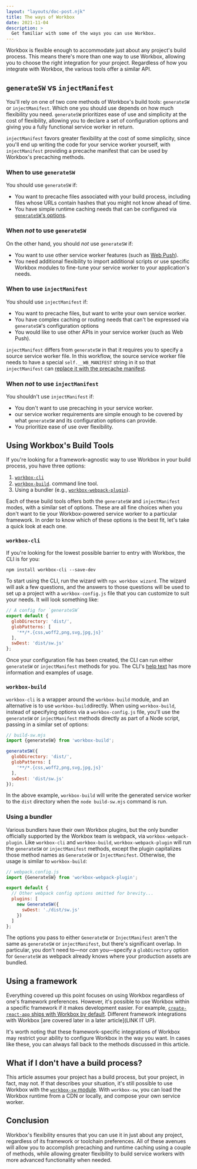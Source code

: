 ```yaml
---
layout: "layouts/doc-post.njk"
title: The ways of Workbox
date: 2021-11-04
description: >
  Get familiar with some of the ways you can use Workbox.
---
```


Workbox is flexible enough to accommodate just about any project's build process. This means there's more than one way to use Workbox, allowing you to choose the right integration for your project. Regardless of how you integrate with Workbox, the various tools offer a similar API.

## `generateSW` vs `injectManifest`

You'll rely on one of two core methods of Workbox's build tools: `generateSW` or `injectManifest`. Which one you should use depends on how much flexibility you need. `generateSW` prioritizes ease of use and simplicity at the cost of flexibility, allowing you to declare a set of configuration options and giving you a fully functional service worker in return.

`injectManifest` favors greater flexibility at the cost of some simplicity, since you'll end up writing the code for your service worker yourself, with `injectManifest` providing a precache manifest that can be used by Workbox's precaching methods.

### When to use `generateSW`

You should use `generateSW` if:

[comment]: <> (TODO: UPDATE REFERENCE DOC LINK)
- You want to precache files associated with your build process, including files whose URLs contain hashes that you might not know ahead of time.
- You have simple runtime caching needs that can be configured via [`generateSW`'s options](https://developers.google.com/web/tools/workbox/reference-docs/latest/module-workbox-build#.generateSW).

### When _not_ to use `generateSW`

On the other hand, you should _not_ use `generateSW` if:

- You want to use other service worker features (such as [Web Push](https://developers.google.com/web/fundamentals/push-notifications)).
- You need additional flexibility to import additional scripts or use specific Workbox modules to fine-tune your service worker to your application's needs.

### When to use `injectManifest`

You should use `injectManifest` if:

- You want to precache files, but want to write your own service worker.
- You have complex caching or routing needs that can't be expressed via `generateSW`'s configuration options
- You would like to use other APIs in your service worker (such as Web Push).

`injectManifest` differs from `generateSW` in that it requires you to specify a source service worker file. In this workflow, the source service worker file needs to have a special `self.__WB_MANIFEST` string in it so that `injectManifest` can [replace it with the precache manifest](/docs/workbox/precaching-with-workbox/).

### When _not_ to use `injectManifest`

You shouldn't use `injectManifest` if:

- You don't want to use precaching in your service worker.
- our service worker requirements are simple enough to be covered by what `generateSW` and its configuration options can provide.
- You prioritize ease of use over flexibility.

## Using Workbox's Build Tools

If you're looking for a framework-agnostic way to use Workbox in your build process, you have three options:

1. [`workbox-cli`](/docs/workbox/modules/workbox-cli)
2. [`workbox-build`](/docs/workbox/modules/workbox-build).
command line tool.
3. Using a bundler (e.g., [`workbox-webpack-plugin`](/docs/workbox/modules/workbox-webpack-plugin)).

Each of these build tools offers both the `generateSW` and `injectManifest` modes, with a similar set of options. These are all fine choices when you don't want to tie your Workbox-powered service worker to a particular framework. In order to know which of these options is the best fit, let's take a quick look at each one.

### `workbox-cli`

If you're looking for the lowest possible barrier to entry with Workbox, the CLI is for you:

```shell
npm install workbox-cli --save-dev
```

To start using the CLI, run the wizard with `npx workbox wizard`. The wizard will ask a few questions, and the answers to those questions will be used to set up a project with a `workbox-config.js` file that you can customize to suit your needs. It will look something like:

```js
// A config for `generateSW`
export default {
  globDirectory: 'dist/',
  globPatterns: [
    '**/*.{css,woff2,png,svg,jpg,js}'
  ],
  swDest: 'dist/sw.js'
};
```

Once your configuration file has been created, the CLI can run either `generateSW` or `injectManifest` methods for you. The CLI's [help text](https://raw.githubusercontent.com/GoogleChrome/workbox/main/packages/workbox-cli/src/lib/help-text.js) has more information and examples of usage.

### `workbox-build`

`workbox-cli` is a wrapper around the `workbox-build` module, and an alternative is to use `workbox-build`directly. When using `workbox-build`, instead of specifying options via a `workbox-config.js` file, you'll use the `generateSW` or `injectManifest` methods directly as part of a Node script, passing in a similar set of options:

```js
// build-sw.mjs
import {generateSW} from 'workbox-build';

generateSW({
  globDirectory: 'dist/',
  globPatterns: [
    '**/*.{css,woff2,png,svg,jpg,js}'
  ],
  swDest: 'dist/sw.js'
});
```

In the above example, `workbox-build` will write the generated service worker to the `dist` directory when the `node build-sw.mjs` command is run.

### Using a bundler

Various bundlers have their own Workbox plugins, but the only bundler officially supported by the Workbox team is webpack, via `workbox-webpack-plugin`. Like `workbox-cli` and `workbox-build`, `workbox-webpack-plugin` will run the `generateSW` or `injectManifest` methods, except the plugin capitalizes those method names as `GenerateSW` or `InjectManifest`. Otherwise, the usage is similar to `workbox-build`:

```js
// webpack.config.js
import {GenerateSW} from 'workbox-webpack-plugin';

export default {
  // Other webpack config options omitted for brevity...
  plugins: [
    new GenerateSW({
      swDest: './dist/sw.js'
    })
  ]
};
```

The options you pass to either `GenerateSW` or `InjectManifest` aren't the same as `generateSW` or `injectManifest`, but there's significant overlap. In particular, you don't need to&mdash;nor _can_ you&mdash;specify a `globDirectory` option for `GenerateSW` as webpack already knows where your production assets are bundled.

## Using a framework

Everything covered up this point focuses on using Workbox regardless of one's framework preferences. However, it's possible to use Workbox within a specific framework if it makes development easier. For example, [`create-react-app` ships with Workbox by default](https://web.dev/precache-with-workbox-react/). Different framework integrations with Workbox [are covered later in a later article](LINK IT UP).

It's worth noting that these framework-specific integrations of Workbox may restrict your ability to configure Workbox in the way you want. In cases like these, you can always fall back to the methods discussed in this article.

## What if I don't have a build process?

This article assumes your project has a build process, but your project, in fact, may not. If that describes your situation, it's still possible to use Workbox with the [`workbox-sw` module](/docs/workbox/modules/workbox-sw). With `workbox-sw`, you can load the Workbox runtime from a CDN or locally, and compose your own service worker.

## Conclusion

Workbox's flexibility ensures that you can use it in just about any project, regardless of its framework or toolchain preferences. All of these avenues will allow you to accomplish precaching and runtime caching using a couple of methods, while allowing greater flexibility to build service workers with more advanced functionality when needed.
